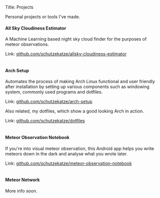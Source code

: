 Title: Projects

Personal projects or tools I've made.

#### All Sky Cloudiness Estimator

A Machine Learning based night sky cloud finder for the purposes of meteor observations.

Link: <a href="https://github.com/schutzekatze/allsky-cloudiness-estimator" target="_blank">github.com/schutzekatze/allsky-cloudiness-estimator</a>
<br/>
<br/>
#### Arch Setup

Automates the process of making Arch Linux functional and user friendly after installation by
setting up various components such as windowing system, commonly used programs and dotfiles.

Link: <a href="https://github.com/schutzekatze/arch-setup" target="_blank">github.com/schutzekatze/arch-setup</a>

Also related, my dotfiles, which show a good looking Arch in action.

Link: <a href="https://github.com/schutzekatze/dotfiles" target="_blank">github.com/schutzekatze/dotfiles</a>
<br/>
<br/>
#### Meteor Observation Notebook

If you're into visual meteor observation, this Android app helps you write meteors down in the dark
and analyse what you wrote later.

Link: <a href="https://github.com/schutzekatze/meteor-observation-notebook" target="_blank">github.com/schutzekatze/meteor-observation-notebook</a>
<br/>
<br/>
#### Meteor Network

More info soon.
